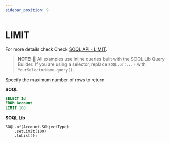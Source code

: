 ```yaml
---
sidebar_position: 9
---
```


# LIMIT

For more details check Check [SOQL API - LIMIT](../../api/standard-soql/soql.md#limit).

> **NOTE! 🚨**
> All examples use inline queries built with the SOQL Lib Query Builder.
> If you are using a selector, replace `SOQL.of(...)` with `YourSelectorName.query()`.

Specify the maximum number of rows to return.

**SOQL**

```sql
SELECT Id
FROM Account
LIMIT 100
```

**SOQL Lib**

```apex
SOQL.of(Account.SObjectType)
    .setLimit(100)
    .toList();
```
